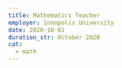 ```yaml
---
title: Mathematics Teacher
employer: Innopolis University
date: 2020-10-01
duration_str: October 2020
cat:
  - math
---
```

